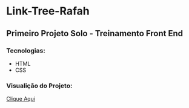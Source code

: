 # Link-Tree-Rafah

## Primeiro Projeto Solo - Treinamento Front End 

### Tecnologias:
* HTML
* CSS 

### Visualição do Projeto:
[Clique Aqui](https://carlosdev0410.github.io/Link-Tree-Rafah/)
